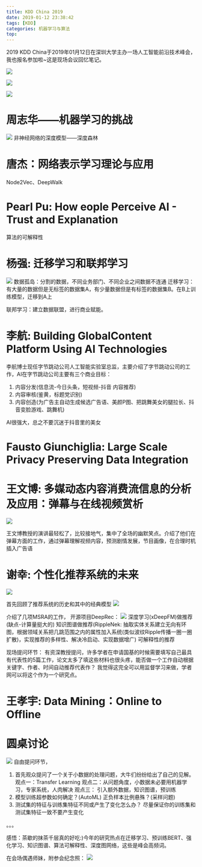 ```yaml
---
title: KDD China 2019
date: 2019-01-12 23:38:42
tags: [KDD]
categories: 机器学习与算法
top:
---
```


2019 KDD China于2019年01月12日在深圳大学主办一场人工智能前沿技术峰会，我也报名参加啦~这是现场会议回忆笔记。

<!-- more -->

![](https://gitee.com/fuhailin/Object-Storage-Service/raw/master/TIM20190112215438.jpg)

![](https://gitee.com/fuhailin/Object-Storage-Service/raw/master/TIM20190112215300.jpg)

![](https://gitee.com/fuhailin/Object-Storage-Service/raw/master/TIM20190112215226.jpg)

# 周志华——机器学习的挑战
![](https://gitee.com/fuhailin/Object-Storage-Service/raw/master/TIM20190112223613.jpg)
非神经网络的深度模型——深度森林

# 唐杰：网络表示学习理论与应用
Node2Vec、DeepWalk

# Pearl Pu: How eople Perceive AI - Trust and Explanation
算法的可解释性

# 杨强: 迁移学习和联邦学习
![](https://gitee.com/fuhailin/Object-Storage-Service/raw/master/TIM20190112223948.jpg)
数据孤岛：分割的数据，不同业务部门、不同企业之间数据不连通
迁移学习：有大量的数据但是无标签的数据集A，有少量数据但是有标签的数据集B。在B上训练模型，迁移到A上

联邦学习：建立数据联盟，进行商业赋能。

# 李航: Building GlobalContent Platform Using AI Technologies

李航博士现任字节跳动公司人工智能实验室总监，主要介绍了字节跳动公司的工作，AI在字节跳动公司主要有三个商业目标：
 1. 内容分发(信息流-今日头条，短视频-抖音 内容推荐)
 2. 内容审核(鉴黄，标题党识别)
 3. 内容创造(为广告主自动生成候选广告语、美颜P图、把跳舞美女的腿拉长、抖音变脸游戏、跳舞机)

AI很强大，总之不要沉迷于抖音里的美女

# Fausto Giunchiglia: Large Scale Privacy Preserving Data Integration



# 王文博: 多媒动态内容消费流信息的分析及应用：弹幕与在线视频赏析
![](https://gitee.com/fuhailin/Object-Storage-Service/raw/master/4A781BD47ADB703043685FAF07834FA1.png)
<!-- TIM图片20190112230026.jpg -->
王文博教授的演讲最轻松了，比较接地气，集中了全场的幽默笑点。介绍了他们在弹幕方面的工作，通过弹幕理解视频内容，预测剧情发展，节目画像，在合理时机插入广告语

# 谢幸: 个性化推荐系统的未来

![](https://gitee.com/fuhailin/Object-Storage-Service/raw/master/TIM20190112222234.jpg)

首先回顾了推荐系统的历史和其中的经典模型
![](https://gitee.com/fuhailin/Object-Storage-Service/raw/master/TIM20190112222357.jpg)

介绍了几项MSRA的工作，
开源项目DeepRec：
![](https://gitee.com/fuhailin/Object-Storage-Service/raw/master/TIM20190112223238.jpg)
深度学习(xDeepFM)做推荐(缺点-计算量挺大的)
知识图谱做推荐(RippleNek: 抽取实体关系建立无向有环图，根据领域关系把几跳范围之内的属性加入系统(类似波纹Ripple传播一圈一圈扩散)，实现推荐的多样性、解决冷启动、实现数据增广)
可解释性的推荐

现场提问环节：
有资深教授提问，许多学者在申请国基的时候需要填写自己最具有代表性的5篇工作，论文太多了填这些材料也很头疼，能否做一个工作自动根据关键字、作者、时间自动推荐代表作？
我觉得这完全可以用监督学习来做，学者网可以将这个作为一个研究点。

# 王孝宇: Data Mining：Online to Offline

# 圆桌讨论
![](https://gitee.com/fuhailin/Object-Storage-Service/raw/master/TIM20190112220622.jpg)
自由提问环节，
 1. 首先观众提问了一个关于小数据的处理问题，大牛们纷纷给出了自己的见解。
  观点一：Transfer Learning
  观点二：从问题角度，小数据未必要用机器学习，专家系统，人肉解决
  观点三： 引入额外数据，知识图谱，预训练
 2. 模型训练超参数如何确定？(AutoML)  正负样本比例悬殊？(采样问题)
 3. 测试集的特征与训练集特征不同或产生了变化怎么办？
 尽量保证你的训练集和测试集特征一致不要产生变化

 。。。

 感悟：茶歇的抹茶千层真的好吃:)今年的研究热点在迁移学习、预训练BERT、强化学习、知识图谱、算法可解释性、深度图网络，这些是峰会高频词。

 在会场偶遇师妹，附参会纪念照：
 ![](https://gitee.com/fuhailin/Object-Storage-Service/raw/master/wechat_20190112235147.jpg)
